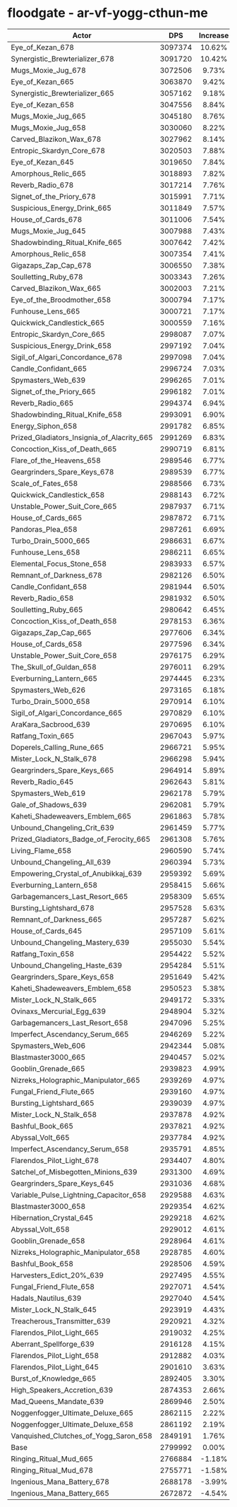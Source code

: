 # floodgate - ar-vf-yogg-cthun-me
| Actor | DPS | Increase |
|---|:---:|:---:|
|Eye_of_Kezan_678|3097374|10.62%|
|Synergistic_Brewterializer_678|3091720|10.42%|
|Mugs_Moxie_Jug_678|3072506|9.73%|
|Eye_of_Kezan_665|3063870|9.42%|
|Synergistic_Brewterializer_665|3057162|9.18%|
|Eye_of_Kezan_658|3047556|8.84%|
|Mugs_Moxie_Jug_665|3045180|8.76%|
|Mugs_Moxie_Jug_658|3030060|8.22%|
|Carved_Blazikon_Wax_678|3027962|8.14%|
|Entropic_Skardyn_Core_678|3020503|7.88%|
|Eye_of_Kezan_645|3019650|7.84%|
|Amorphous_Relic_665|3018893|7.82%|
|Reverb_Radio_678|3017214|7.76%|
|Signet_of_the_Priory_678|3015991|7.71%|
|Suspicious_Energy_Drink_665|3011849|7.57%|
|House_of_Cards_678|3011006|7.54%|
|Mugs_Moxie_Jug_645|3007988|7.43%|
|Shadowbinding_Ritual_Knife_665|3007642|7.42%|
|Amorphous_Relic_658|3007354|7.41%|
|Gigazaps_Zap_Cap_678|3006550|7.38%|
|Soulletting_Ruby_678|3003343|7.26%|
|Carved_Blazikon_Wax_665|3002003|7.21%|
|Eye_of_the_Broodmother_658|3000794|7.17%|
|Funhouse_Lens_665|3000721|7.17%|
|Quickwick_Candlestick_665|3000559|7.16%|
|Entropic_Skardyn_Core_665|2998087|7.07%|
|Suspicious_Energy_Drink_658|2997192|7.04%|
|Sigil_of_Algari_Concordance_678|2997098|7.04%|
|Candle_Confidant_665|2996724|7.03%|
|Spymasters_Web_639|2996265|7.01%|
|Signet_of_the_Priory_665|2996182|7.01%|
|Reverb_Radio_665|2994374|6.94%|
|Shadowbinding_Ritual_Knife_658|2993091|6.90%|
|Energy_Siphon_658|2991782|6.85%|
|Prized_Gladiators_Insignia_of_Alacrity_665|2991269|6.83%|
|Concoction_Kiss_of_Death_665|2990719|6.81%|
|Flare_of_the_Heavens_658|2989546|6.77%|
|Geargrinders_Spare_Keys_678|2989539|6.77%|
|Scale_of_Fates_658|2988566|6.73%|
|Quickwick_Candlestick_658|2988143|6.72%|
|Unstable_Power_Suit_Core_665|2987937|6.71%|
|House_of_Cards_665|2987872|6.71%|
|Pandoras_Plea_658|2987261|6.69%|
|Turbo_Drain_5000_665|2986631|6.67%|
|Funhouse_Lens_658|2986211|6.65%|
|Elemental_Focus_Stone_658|2983933|6.57%|
|Remnant_of_Darkness_678|2982126|6.50%|
|Candle_Confidant_658|2981944|6.50%|
|Reverb_Radio_658|2981932|6.50%|
|Soulletting_Ruby_665|2980642|6.45%|
|Concoction_Kiss_of_Death_658|2978153|6.36%|
|Gigazaps_Zap_Cap_665|2977606|6.34%|
|House_of_Cards_658|2977596|6.34%|
|Unstable_Power_Suit_Core_658|2976175|6.29%|
|The_Skull_of_Guldan_658|2976011|6.29%|
|Everburning_Lantern_665|2974445|6.23%|
|Spymasters_Web_626|2973165|6.18%|
|Turbo_Drain_5000_658|2970914|6.10%|
|Sigil_of_Algari_Concordance_665|2970829|6.10%|
|AraKara_Sacbrood_639|2970695|6.10%|
|Ratfang_Toxin_665|2967043|5.97%|
|Doperels_Calling_Rune_665|2966721|5.95%|
|Mister_Lock_N_Stalk_678|2966298|5.94%|
|Geargrinders_Spare_Keys_665|2964914|5.89%|
|Reverb_Radio_645|2962643|5.81%|
|Spymasters_Web_619|2962178|5.79%|
|Gale_of_Shadows_639|2962081|5.79%|
|Kaheti_Shadeweavers_Emblem_665|2961863|5.78%|
|Unbound_Changeling_Crit_639|2961459|5.77%|
|Prized_Gladiators_Badge_of_Ferocity_665|2961308|5.76%|
|Living_Flame_658|2960590|5.74%|
|Unbound_Changeling_All_639|2960394|5.73%|
|Empowering_Crystal_of_Anubikkaj_639|2959392|5.69%|
|Everburning_Lantern_658|2958415|5.66%|
|Garbagemancers_Last_Resort_665|2958309|5.65%|
|Bursting_Lightshard_678|2957528|5.63%|
|Remnant_of_Darkness_665|2957287|5.62%|
|House_of_Cards_645|2957109|5.61%|
|Unbound_Changeling_Mastery_639|2955030|5.54%|
|Ratfang_Toxin_658|2954422|5.52%|
|Unbound_Changeling_Haste_639|2954284|5.51%|
|Geargrinders_Spare_Keys_658|2951649|5.42%|
|Kaheti_Shadeweavers_Emblem_658|2950523|5.38%|
|Mister_Lock_N_Stalk_665|2949172|5.33%|
|Ovinaxs_Mercurial_Egg_639|2948904|5.32%|
|Garbagemancers_Last_Resort_658|2947096|5.25%|
|Imperfect_Ascendancy_Serum_665|2946269|5.22%|
|Spymasters_Web_606|2942344|5.08%|
|Blastmaster3000_665|2940457|5.02%|
|Gooblin_Grenade_665|2939823|4.99%|
|Nizreks_Holographic_Manipulator_665|2939269|4.97%|
|Fungal_Friend_Flute_665|2939160|4.97%|
|Bursting_Lightshard_665|2939039|4.97%|
|Mister_Lock_N_Stalk_658|2937878|4.92%|
|Bashful_Book_665|2937821|4.92%|
|Abyssal_Volt_665|2937784|4.92%|
|Imperfect_Ascendancy_Serum_658|2935791|4.85%|
|Flarendos_Pilot_Light_678|2934407|4.80%|
|Satchel_of_Misbegotten_Minions_639|2931300|4.69%|
|Geargrinders_Spare_Keys_645|2931036|4.68%|
|Variable_Pulse_Lightning_Capacitor_658|2929588|4.63%|
|Blastmaster3000_658|2929354|4.62%|
|Hibernation_Crystal_645|2929218|4.62%|
|Abyssal_Volt_658|2929012|4.61%|
|Gooblin_Grenade_658|2928964|4.61%|
|Nizreks_Holographic_Manipulator_658|2928785|4.60%|
|Bashful_Book_658|2928506|4.59%|
|Harvesters_Edict_20%_639|2927495|4.55%|
|Fungal_Friend_Flute_658|2927071|4.54%|
|Hadals_Nautilus_639|2927040|4.54%|
|Mister_Lock_N_Stalk_645|2923919|4.43%|
|Treacherous_Transmitter_639|2920921|4.32%|
|Flarendos_Pilot_Light_665|2919032|4.25%|
|Aberrant_Spellforge_639|2916128|4.15%|
|Flarendos_Pilot_Light_658|2912882|4.03%|
|Flarendos_Pilot_Light_645|2901610|3.63%|
|Burst_of_Knowledge_665|2892405|3.30%|
|High_Speakers_Accretion_639|2874353|2.66%|
|Mad_Queens_Mandate_639|2869946|2.50%|
|Noggenfogger_Ultimate_Deluxe_665|2862115|2.22%|
|Noggenfogger_Ultimate_Deluxe_658|2861192|2.19%|
|Vanquished_Clutches_of_Yogg_Saron_658|2849191|1.76%|
|Base|2799992|0.00%|
|Ringing_Ritual_Mud_665|2766884|-1.18%|
|Ringing_Ritual_Mud_678|2755771|-1.58%|
|Ingenious_Mana_Battery_678|2688178|-3.99%|
|Ingenious_Mana_Battery_665|2672872|-4.54%|
